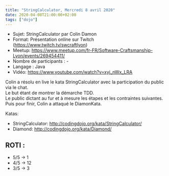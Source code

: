 ```yaml
---
title: "StringCalculator, Mercredi 8 avril 2020"
date: 2020-04-08T21:00:00+02:00
tags: ["dojo"]
---
```

- Sujet: StringCalculator par Colin Damon
- Format: Présentation online sur Twitch (https://www.twitch.tv/swcraftlyon)
- Meetup: https://www.meetup.com/fr-FR/Software-Craftsmanship-Lyon/events/269454411/
- Nombre de participants : -
- Langage : Java
- Vidéo: https://www.youtube.com/watch?v=xyj_nWx_LRA

Colin a résolu en live le kata StringCalculator avec la participation du public via le chat.  
Le but étant de montrer la démarche TDD.  
Le public dictant au fur et à mesure les étapes et les contraintes suivantes.  
Puis pour finir, Colin a attaqué le DiamonKata.  

Katas:
- StringCalculator: http://codingdojo.org/kata/StringCalculator/
- Diamond: http://codingdojo.org/kata/Diamond/

## ROTI :
- 5/5 -> 1
- 4/5 -> 12
- 3/5 -> 3
